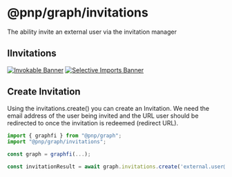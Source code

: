 # @pnp/graph/invitations

The ability invite an external user via the invitation manager

## IInvitations

[![Invokable Banner](https://img.shields.io/badge/Invokable-informational.svg)](../concepts/invokable.md) [![Selective Imports Banner](https://img.shields.io/badge/Selective%20Imports-informational.svg)](../concepts/selective-imports.md)  

## Create Invitation

Using the invitations.create() you can create an Invitation.
We need the email address of the user being invited and the URL user should be redirected to once the invitation is redeemed (redirect URL).

```TypeScript
import { graphfi } from "@pnp/graph";
import "@pnp/graph/invitations";

const graph = graphfi(...);

const invitationResult = await graph.invitations.create('external.user@email-address.com', 'https://tenant.sharepoint.com/sites/redirecturi');

```
